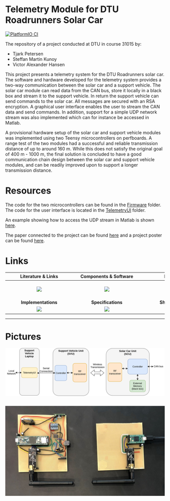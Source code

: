 # Telemetry Module for DTU Roadrunners Solar Car

[![PlatformIO CI](https://github.com/tjarker/FagProjekt/actions/workflows/platformioCI.yml/badge.svg?branch=main)](https://github.com/tjarker/FagProjekt/actions/workflows/platformioCI.yml)

The repository of a project conducted at DTU in course 31015 by:
- Tjark Petersen
- Steffan Martin Kunoy
- Victor Alexander Hansen

This project presents a telemetry system for the DTU Roadrunners solar car. The software and hardware developed for the telemetry system provides a two-way communication between the solar car and a support vehicle. The solar car module can read data from the CAN bus, store it locally in a black box and stream it to the support vehicle. In return the support vehicle can send commands to the solar car. All messages are secured with an RSA encryption. A graphical user interface enables the user to stream the CAN data and send commands. In addition, support for a simple UDP network stream was also implemented which can for instance be accessed in Matlab.

A provisional hardware setup of the solar car and support vehicle modules was implemented using two Teensy microcontrollers on perfboards. A range test of the two modules had a successful and reliable transmission distance of up to around 160 m. While this does not satisfy the original goal of 400 m - 1000 m, the final solution is concluded to have a good communication chain design between the solar car and support vehicle modules, and can be readily improved upon to support a longer transmission distance. 

# Resources

The code for the two microcontrollers can be found in the [Firmware](Firmware) folder. The code for the user interface is located in the [TelemetryUI](TelemetryUI) folder.

An example showing how to access the UDP stream in Matlab is shown [here](matlab/udpClient.m).

The paper connected to the project can be found [here](documentation/DTU_Roadrunners_Solar_Car_Telemetry_Paper.pdf) and a project poster can be found [here](documentation/DTU_Roadrunners_Solar_Car_Telemetry_Poster.pdf).

# Links


|<div style="width:200px">Literature & Links</div>|<div style="width:200px">Components & Software</div>|<div style="width:200px">BitBucket</div>|<div style="width:200px">EcoCar Wiki</div>|
|:-:|:-:|:-:|:-:|
|[<img src="https://static.thenounproject.com/png/251053-200.png" width="50">](documentation/literature.md)|[<img src="https://encrypted-tbn0.gstatic.com/images?q=tbn:ANd9GcSJIyUJLYjAW1EF-5cv5lt_mT8VVFh0rgjwmA&usqp=CAU" width="50">](documentation/components.md)|[<img src="https://encrypted-tbn0.gstatic.com/images?q=tbn:ANd9GcTDNgciuROD6Bc5aQ3lTapXG5fSUVKS6mcZlQ&usqp=CAU" width="50">](https://bitbucket.org/dtucar/)|[<img src="documentation/resources/wikipedia_PNG35.png" width="50">](https://dtucar.com/wiki/index.php?title=Main_Page)|
|**Implementations**|**Specifications**|**Shopping List**|**Meeting Notes**|
|[<img src="https://static.thenounproject.com/png/712681-200.png" width="50">](documentation/implementations.md)|[<img src="https://image.flaticon.com/icons/png/512/1541/1541514.png" width="50">](documentation/specification.md)|[<img src="https://image.flaticon.com/icons/png/512/263/263142.png" width="50">](documentation/shoppingList.md)|[<img src="https://www.pngjoy.com/pngm/805/9538805_meeting-icon-sala-de-reuniones-icono-png-download.png" width="50">](documentation/meetingNotes.md)
---

# Pictures

![](documentation/images/SystemSchematic.png)

![](documentation/images/HardwareSetup.JPEG)
---





